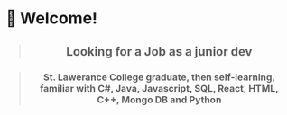 # 🚀 Welcome!

> ## <p align="center"> Looking for a Job as a junior dev </p>

> ### <p align="center"> St. Lawerance College graduate, then self-learning, familiar with C#, Java, Javascript, SQL, React, HTML, C++, Mongo DB and Python</p>

</br>
